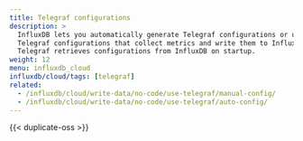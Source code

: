 ```yaml
---
title: Telegraf configurations
description: >
  InfluxDB lets you automatically generate Telegraf configurations or upload customized
  Telegraf configurations that collect metrics and write them to InfluxDB.
  Telegraf retrieves configurations from InfluxDB on startup.
weight: 12
menu: influxdb_cloud
influxdb/cloud/tags: [telegraf]
related:
  - /influxdb/cloud/write-data/no-code/use-telegraf/manual-config/
  - /influxdb/cloud/write-data/no-code/use-telegraf/auto-config/
---
```


{{< duplicate-oss >}}
